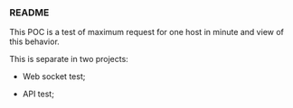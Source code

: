 ### README

This POC is a test of maximum request for one host in minute and view of this behavior.

This is separate in two projects:

- Web socket test;

- API test;


